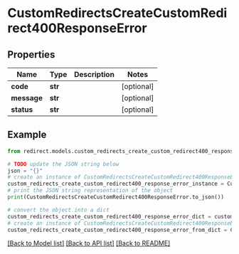 # CustomRedirectsCreateCustomRedirect400ResponseError


## Properties

Name | Type | Description | Notes
------------ | ------------- | ------------- | -------------
**code** | **str** |  | [optional] 
**message** | **str** |  | [optional] 
**status** | **str** |  | [optional] 

## Example

```python
from redirect.models.custom_redirects_create_custom_redirect400_response_error import CustomRedirectsCreateCustomRedirect400ResponseError

# TODO update the JSON string below
json = "{}"
# create an instance of CustomRedirectsCreateCustomRedirect400ResponseError from a JSON string
custom_redirects_create_custom_redirect400_response_error_instance = CustomRedirectsCreateCustomRedirect400ResponseError.from_json(json)
# print the JSON string representation of the object
print(CustomRedirectsCreateCustomRedirect400ResponseError.to_json())

# convert the object into a dict
custom_redirects_create_custom_redirect400_response_error_dict = custom_redirects_create_custom_redirect400_response_error_instance.to_dict()
# create an instance of CustomRedirectsCreateCustomRedirect400ResponseError from a dict
custom_redirects_create_custom_redirect400_response_error_from_dict = CustomRedirectsCreateCustomRedirect400ResponseError.from_dict(custom_redirects_create_custom_redirect400_response_error_dict)
```
[[Back to Model list]](../README.md#documentation-for-models) [[Back to API list]](../README.md#documentation-for-api-endpoints) [[Back to README]](../README.md)


